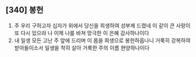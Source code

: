 ## [340] 봉헌

1) 주 우리 구하고자 십자가 위에서 당신을 희생하여 성부께 드렸네 이 같이 큰 사랑이 또 다시 있으랴 나 이제 나를 바쳐 망극한 이 은혜 감사하나이다  
2) 내 일생 모든 고난 주 앞에 드리며 이 몸을 희생으로 봉헌하옵나니 거룩히 강복하여 받아들이소서 일생을 착히 살아 거룩한 주의 이름 현양하나이다
